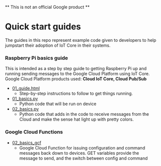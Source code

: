 ** This is not an official Google product **

# Quick start guides

The guides in this repo represent example code given to developers to help jumpstart their adoption of IoT Core in their systems.

### Raspberry Pi basics guide

This is intended as a step by step guide to getting Raspberry Pi up and running sending messages to the Google Cloud Platform using IoT Core. Google Cloud Platform products used: **Cloud IoT Core, Cloud Pub/Sub**
* [01_guide.html](http://htmlpreview.github.com/?https://github.com/GabeWeiss/IoT_Core_Quick_Starts/blob/master/01_guide.html)
  + Step-by-step instructions to follow to get things running.
* [01_basics.py](https://github.com/GabeWeiss/IoT_Core_Quick_Starts/blob/master/01_basics.py)
  + Python code that will be run on device
* [02_basics.py](https://github.com/GabeWeiss/IoT_Core_Quick_Starts/blob/master/02_basics.py)
  + Python code that adds in the code to receive messages from the Cloud and make the sense hat light up with pretty colors.

### Google Cloud Functions

* [02_basics_gcf](https://github.com/GabeWeiss/IoT_Core_Quick_Starts/tree/master/02_basics_gcf)
  + Google Cloud Function for issuing configuration and command messages back down to devices. GET variables provide the message to send, and the switch between config and command
